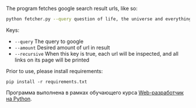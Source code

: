 The program fetches google search result urls, like so:

```bash
python fetcher.py --query question of life, the universe and everything --amount 5 --recursive 1
```

Keys:

- `--query` The query to google
- `--amount` Desired amount of url in result
- `--recursive` When this key is true, each url will be inspected, and all links on its page will be printed

Prior to use, please install requirements:

`pip install -r requirements.txt`

Программа выполнена в рамках обучающего курса [Web-разработчик на Python](https://otus.ru/lessons/webpython/).
